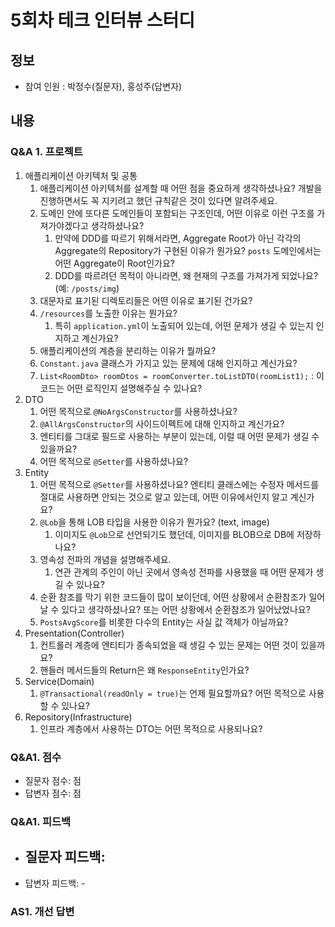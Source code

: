 # 5회차 테크 인터뷰 스터디

## 정보
- 참여 인원 : 박정수(질문자), 홍성주(답변자)

## 내용

### Q&A 1.  프로젝트
1. 애플리케이션 아키텍처 및 공통
	1. 애플리케이션 아키텍처를 설계할 때 어떤 점을 중요하게 생각하셨나요? 개발을 진행하면서도 꼭 지키려고 했던 규칙같은 것이 있다면 알려주세요.
	2. 도메인 안에 또다른 도메인들이 포함되는 구조인데, 어떤 이유로 이런 구조를 가져가야겠다고 생각하셨나요?
		1. 만약에 DDD를 따르기 위해서라면, Aggregate Root가 아닌 각각의 Aggregate의 Repository가 구현된 이유가 뭔가요? `posts` 도메인에서는 어떤 Aggregate이 Root인가요?
		2. DDD를 따르려던 목적이 아니라면, 왜 현재의 구조를 가져가게 되었나요? (예: `/posts/img`)
	3. 대문자로 표기된 디렉토리들은 어떤 이유로 표기된 건가요?
	4. `/resources`를 노출한 이유는 뭔가요? 
		1. 특히 `application.yml`이 노출되어 있는데, 어떤 문제가 생길 수 있는지 인지하고 계신가요?
	5. 애플리케이션의 계층을 분리하는 이유가 뭘까요?
	6. `Constant.java` 클래스가 가지고 있는 문제에 대해 인지하고 계신가요?
	7. `List<RoomDto> roomDtos = roomConverter.toListDTO(roomList1);` : 이 코드는 어떤 로직인지 설명해주실 수 있나요?
2. DTO
	1. 어떤 목적으로 `@NoArgsConstructor`를 사용하셨나요?
	2. `@AllArgsConstructor`의 사이드이펙트에 대해 인지하고 계신가요?
	3. 엔티티를 그대로 필드로 사용하는 부분이 있는데, 이럴 때 어떤 문제가 생길 수 있을까요?
	4. 어떤 목적으로 `@Setter`를 사용하셨나요?
3. Entity
	1. 어떤 목적으로 `@Setter`를 사용하셨나요? 엔티티 클래스에는 수정자 메서드를 절대로 사용하면 안되는 것으로 알고 있는데, 어떤 이유에서인지 알고 계신가요?
	2. `@Lob`을 통해 LOB 타입을 사용한 이유가 뭔가요? (text, image)
		1. 이미지도 `@Lob`으로 선언되기도 했던데, 이미지를 BLOB으로 DB에 저장하나요?
	3. 영속성 전파의 개념을 설명해주세요. 
		1. 연관 관계의 주인이 아닌 곳에서 영속성 전파를 사용했을 때 어떤 문제가 생길 수 있나요?
	4. 순환 참조를 막기 위한 코드들이 많이 보이던데, 어떤 상황에서 순환참조가 일어날 수 있다고 생각하셨나요? 또는 어떤 상황에서 순환참조가 일어났었나요?
	5. `PostsAvgScore`를 비롯한 다수의 Entity는 사실 값 객체가 아닐까요?
4. Presentation(Controller)
	1. 컨트롤러 계층에 엔티티가 종속되었을 때 생길 수 있는 문제는 어떤 것이 있을까요?
	2. 핸들러 메서드들의 Return은 왜 `ResponseEntity`인가요?
5. Service(Domain)
	1. `@Transactional(readOnly = true)`는 언제 필요할까요? 어떤 목적으로 사용할 수 있나요?
6. Repository(Infrastructure)
	1. 인프라 계층에서 사용하는 DTO는 어떤 목적으로 사용되나요?

### Q&A1. 점수
* 질문자 점수: 점
* 답변자 점수: 점

### Q&A1. 피드백
- 질문자 피드백: 
	- 
- 답변자 피드백: -

### AS1. 개선 답변

